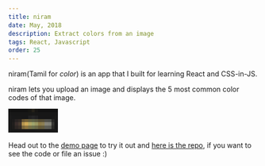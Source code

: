 ```yaml
---
title: niram
date: May, 2018
description: Extract colors from an image
tags: React, Javascript
order: 25
---
```


niram(Tamil for *color*) is an app that I built for learning React and CSS-in-JS.

niram lets you upload an image and displays the 5 most common color codes of that image.

<div class="ajanta">
  <img
    class="img-responsive center-block pixelated blur"
    src="/static/images/lowres/niram.png"
    data-src="/static/images/niram.png"
    alt="Screenshot">

  <img class="img-responsive center-block original">
</div>

Head out to the [demo page](https://astronomersiva.github.io/niram/) to try it out and [here is the repo](https://github.com/astronomersiva/niram), if you want to see the code or file an issue :)
